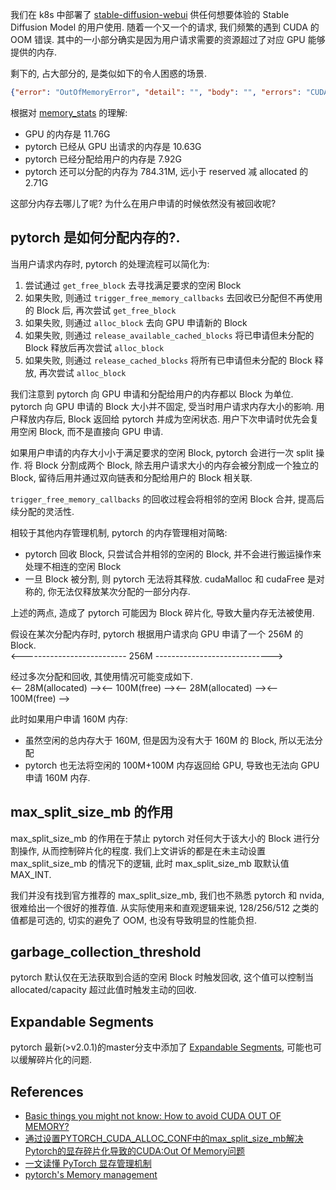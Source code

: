 我们在 k8s 中部署了 [stable-diffusion-webui](https://github.com/AUTOMATIC1111/stable-diffusion-webui)
供任何想要体验的 Stable Diffusion Model 的用户使用.
随着一个又一个的请求, 我们频繁的遇到 CUDA 的 OOM 错误.
其中的一小部分确实是因为用户请求需要的资源超过了对应 GPU 能够提供的内存.

剩下的, 占大部分的, 是类似如下的令人困惑的场景.
```json
{"error": "OutOfMemoryError", "detail": "", "body": "", "errors": "CUDA out of memory. Tried to allocate 1024.00 MiB (GPU 0; 11.76 GiB total capacity; 7.92 GiB already allocated; 784.31 MiB free; 10.63 GiB reserved in total by PyTorch) If reserved memory is >> allocated memory try setting max_split_size_mb to avoid fragmentation.  See documentation for Memory Management and PYTORCH_CUDA_ALLOC_CONF"}
```
根据对 [memory_stats](https://pytorch.org/docs/stable/generated/torch.cuda.memory_stats.html#torch.cuda.memory_stats) 的理解:
- GPU 的内存是 11.76G
- pytorch 已经从 GPU 出请求的内存是 10.63G
- pytorch 已经分配给用户的内存是 7.92G
- pytorch 还可以分配的内存为 784.31M, 远小于 reserved 减 allocated 的 2.71G

这部分内存去哪儿了呢? 为什么在用户申请的时候依然没有被回收呢?

## pytorch 是如何分配内存的?.
当用户请求内存时, pytorch 的处理流程可以简化为:
1. 尝试通过 `get_free_block` 去寻找满足要求的空闲 Block
2. 如果失败, 则通过 `trigger_free_memory_callbacks` 去回收已分配但不再使用的 Block 后, 再次尝试 `get_free_block`
3. 如果失败, 则通过 `alloc_block` 去向 GPU 申请新的 Block
4. 如果失败, 则通过 `release_available_cached_blocks` 将已申请但未分配的 Block 释放后再次尝试 `alloc_block`
5. 如果失败, 则通过 `release_cached_blocks` 将所有已申请但未分配的 Block 释放, 再次尝试 `alloc_block`

我们注意到 pytorch 向 GPU 申请和分配给用户的内存都以 Block 为单位.
pytorch 向 GPU 申请的 Block 大小并不固定, 受当时用户请求内存大小的影响.
用户释放内存后, Block 返回给 pytorch 并成为空闲状态.
用户下次申请时优先会复用空闲 Block, 而不是直接向 GPU 申请.

如果用户申请的内存大小小于满足要求的空闲 Block, pytorch 会进行一次 split 操作.
将 Block 分割成两个 Block, 除去用户请求大小的内存会被分割成一个独立的 Block,
留待后用并通过双向链表和分配给用户的 Block 相关联.

`trigger_free_memory_callbacks` 的回收过程会将相邻的空闲 Block 合并, 提高后续分配的灵活性.

相较于其他内存管理机制, pytorch 的内存管理相对简略:
- pytorch 回收 Block, 只尝试合并相邻的空闲的 Block, 并不会进行搬运操作来处理不相连的空闲 Block
- 一旦 Block 被分割, 则 pytorch 无法将其释放. cudaMalloc 和 cudaFree 是对称的, 你无法仅释放某次分配的一部分内存.

上述的两点, 造成了 pytorch 可能因为 Block 碎片化, 导致大量内存无法被使用.

假设在某次分配内存时, pytorch 根据用户请求向 GPU 申请了一个 256M 的 Block.\
<-------------------------- 256M ----------------------------->

经过多次分配和回收, 其使用情况可能变成如下.\
<-- 28M(allocated) --><-- 100M(free) --><-- 28M(allocated) --><-- 100M(free) -->

此时如果用户申请 160M 内存:
- 虽然空闲的总内存大于 160M, 但是因为没有大于 160M 的 Block, 所以无法分配
- pytorch 也无法将空闲的 100M+100M 内存返回给 GPU, 导致也无法向 GPU 申请 160M 内存.

## max_split_size_mb 的作用
max_split_size_mb 的作用在于禁止 pytorch 对任何大于该大小的 Block 进行分割操作, 从而控制碎片化的程度.
我们上文讲诉的都是在未主动设置 max_split_size_mb 的情况下的逻辑, 此时 max_split_size_mb 取默认值 MAX_INT.

我们并没有找到官方推荐的 max_split_size_mb, 我们也不熟悉 pytorch 和 nvida, 很难给出一个很好的推荐值.
从实际使用来和直观逻辑来说, 128/256/512 之类的值都是可选的, 切实的避免了 OOM, 也没有导致明显的性能负担.

## garbage_collection_threshold
pytorch 默认仅在无法获取到合适的空闲 Block 时触发回收,
这个值可以控制当 allocated/capacity 超过此值时触发主动的回收.

## Expandable Segments
pytorch 最新(>v2.0.1)的master分支中添加了 [Expandable Segments](https://github.com/pytorch/pytorch/blob/main/c10/cuda/CUDACachingAllocator.cpp#L267),
可能也可以缓解碎片化的问题.

## References
- [Basic things you might not know: How to avoid CUDA OUT OF MEMORY?](https://civitai.com/articles/194/basic-things-you-might-not-know-how-to-avoid-cuda-out-of-memory)
- [通过设置PYTORCH_CUDA_ALLOC_CONF中的max_split_size_mb解决Pytorch的显存碎片化导致的CUDA:Out Of Memory问题](https://blog.csdn.net/MirageTanker/article/details/127998036)
- [一文读懂 PyTorch 显存管理机制](https://zhuanlan.zhihu.com/p/486360176)
- [pytorch's Memory management](https://pytorch.org/docs/stable/notes/cuda.html#memory-management)
